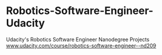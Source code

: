 # Robotics-Software-Engineer-Udacity
Udacity's Robotics Software Engineer Nanodegree Projects www.udacity.com/course/robotics-software-engineer--nd209
